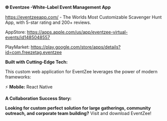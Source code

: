 **🌐 Eventzee -White-Label Event Management App**

https://eventzeeapp.com/ - The Worlds Most Customizable Scavenger Hunt App, with 5-star rating and 200+ reviews.

AppStore: https://apps.apple.com/us/app/eventzee-virtual-events/id1485048557

PlayMarket: https://play.google.com/store/apps/details?id=com.freezetag.eventzee


**Built with Cutting-Edge Tech:**

This custom web application for EventZee leverages the power of modern frameworks: 

⚡️ **Mobile:** React Native


**A Collaboration Success Story:**

**Looking for custom perfect solution for large gatherings, community outreach, and corporate team building?**
Visit and download EventZee!
